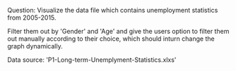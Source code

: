 Question: Visualize the data file which contains unemployment statistics from 2005-2015. 

Filter them out by 'Gender' and 'Age' and give the users option to filter them out manually according to their choice, which should inturn change the graph dynamically. 

Data source: 'P1-Long-term-Unemplyment-Statistics.xlxs'
